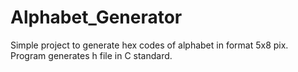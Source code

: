 # Alphabet_Generator
Simple project to generate hex codes of alphabet in format 5x8 pix. Program generates h file in C standard.
